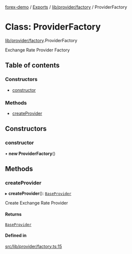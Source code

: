 [forex-demo](../README.md) / [Exports](../modules.md) / [lib/provider/factory](../modules/lib_provider_factory.md) / ProviderFactory

# Class: ProviderFactory

[lib/provider/factory](../modules/lib_provider_factory.md).ProviderFactory

Exchange Rate Provider Factory

## Table of contents

### Constructors

- [constructor](lib_provider_factory.ProviderFactory.md#constructor)

### Methods

- [createProvider](lib_provider_factory.ProviderFactory.md#createprovider)

## Constructors

### constructor

• **new ProviderFactory**()

## Methods

### createProvider

▸ **createProvider**(): [`BaseProvider`](lib_provider_base.BaseProvider.md)

Create Exchange Rate Provider

#### Returns

[`BaseProvider`](lib_provider_base.BaseProvider.md)

#### Defined in

[src/lib/provider/factory.ts:15](https://github.com/suphero/forex-demo/blob/2ac0f42/src/lib/provider/factory.ts#L15)
